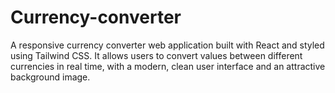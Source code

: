 # Currency-converter
A responsive currency converter web application built with React and styled using Tailwind CSS. It allows users to convert values between different currencies in real time, with a modern, clean user interface and an attractive background image.
